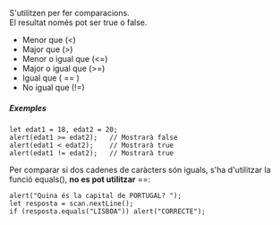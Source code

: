 S'utilitzen per fer comparacions.  
El resultat només pot ser true o false.

- Menor que (<)
- Major que (>)
- Menor o igual que (<=)
- Major o igual que (>=)
- Igual que ( == )
- No igual que (!=)

##### Exemples

	let edat1 = 18, edat2 = 20;  
	alert(edat1 >= edat2);   // Mostrarà false  
	alert(edat1 < edat2);    // Mostrarà true  
	alert(edat1 != edat2);   // Mostrarà true

Per comparar si dos cadenes de caràcters són iguals, s'ha d'utilitzar la funció equals(), **no es pot utilitzar** ==:

	alert("Quina és la capital de PORTUGAL? ");  
	let resposta = scan.nextLine();  
	if (resposta.equals("LISBOA")) alert("CORRECTE");